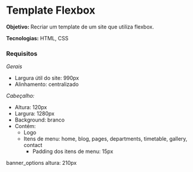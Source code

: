 # Template Flexbox

**Objetivo:** Recriar um template de um site que utiliza flexbox.

**Tecnologias:** HTML, CSS

### Requisitos

_Gerais_

- Largura útil do site: 990px
- Alinhamento: centralizado

_Cabeçalho:_

- Altura: 120px
- Largura: 1280px
- Background: branco
- Contém:
  - Logo
  - Itens de menu: home, blog, pages, departments, timetable, gallery, contact
    - Padding dos itens de menu: 15px

banner_options
altura: 210px
